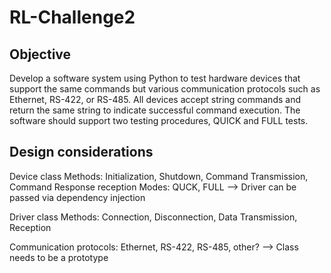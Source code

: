 # RL-Challenge2

## Objective
Develop a software system using Python to test hardware devices that support the
same commands but various communication protocols such as Ethernet, RS-422, or RS-485. All devices accept string commands and return the same string to indicate successful command execution. The software should support two testing procedures, QUICK and FULL tests.

## Design considerations

Device class
Methods: Initialization, Shutdown, Command Transmission, Command Response reception
Modes: QUCK, FULL
--> Driver can be passed via dependency injection

Driver class
Methods: Connection, Disconnection, Data Transmission, Reception

Communication protocols: Ethernet, RS-422, RS-485, other?
--> Class needs to be a prototype
